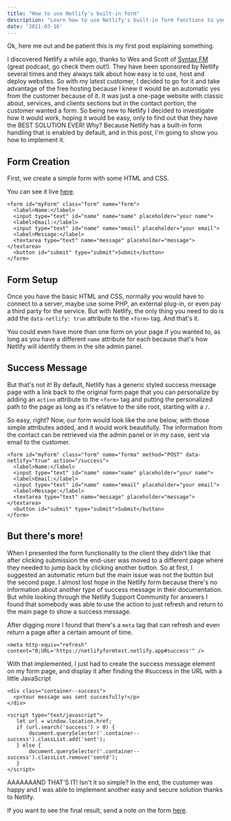 ```yaml
---
title: "How to use Netlify's built-in form"
description: "Learn how to use Netlify's built-in form functions to your advantage"
date: '2021-03-16'
---
```


Ok, here me out and be patient this is my first post explaining something.

I discovered Netlify a while ago, thanks to Wes and Scott of [Syntax FM](https://syntax.fm/) (great podcast, go check them out!). They have been sponsored by Netlify several times and they always talk about how easy is to use, host and deploy websites. So with my latest customer, I decided to go for it and take advantage of the free hosting because I knew it would be an automatic yes from the customer because of it. It was just a one-page website with classic about, services, and clients sections but in the contact portion, the customer wanted a form. So being new to Netlify I decided to investigate how it would work, hoping it would be easy, only to find out that they have the BEST SOLUTION EVER! Why? Because Netlify has a built-in form handling that is enabled by default, and in this post, I'm going to show you how to implement it.

## Form Creation

First, we create a simple form with some HTML and CSS.

You can see it live [here](https://netlifyformtest.netlify.app).

```
<form id="myForm" class="form" name="form">
  <label>Name:</label>
  <input type="text" id="name" name="name" placeholder="your name">
  <label>Email:</label>
  <input type="text" id="name" name="email" placeholder="your email">
  <label>Message:</label>
  <textarea type="text" name="message" placeholder="message"></textarea>
  <button id="submit" type="submit">Submit</button>
</form>
```

## Form Setup

Once you have the basic HTML and CSS, normally you would have to connect to a server, maybe use some PHP, an external plug-in, or even pay a third party for the service. But with Netlify, the only thing you need to do is add the `data-netlify: true` attribute to the `<form>` tag. And that's it.

You could even have more than one form on your page if you wanted to, as long as you have a different `name` attribute for each because that's how Netlify will identify them in the site admin panel.

## Success Message

But that's not it! By default, Netlify has a generic styled success message page with a link back to the original form page that you can personalize by adding an `action` attribute to the `<form>` tag and putting the personalized path to the page as long as it's relative to the site root, starting with a `/`.

So easy, right? Now, our form would look like the one below, with those simple attributes added, and it would work beautifully. The information from the contact can be retrieved via the admin panel or in my case, sent via email to the customer.

```
<form id="myForm" class="form" name="forma" method="POST" data-netlify="true" action="/success">
  <label>Name:</label>
  <input type="text" id="name" name="name" placeholder="your name">
  <label>Email:</label>
  <input type="text" id="name" name="email" placeholder="your email">
  <label>Message:</label>
  <textarea type="text" name="message" placeholder="message"></textarea>
  <button id="submit" type="submit">Submit</button>
</form>
```

## But there's more!

When I presented the form functionality to the client they didn't like that after clicking submission the end-user was moved to a different page where they needed to jump back by clicking another button. So at first, I suggested an automatic return but the main issue was not the button but the second page. I almost lost hope in the Netlify form because there's no information about another type of success message in their documentation. But while looking through the Netlify Support Community for answers I found that somebody was able to use the action to just refresh and return to the main page to show a success message.

After digging more I found that there's a `meta` tag that can refresh and even return a page after a certain amount of time.

```
<meta http-equiv="refresh" content="0;URL='https://netlifyformtest.netlify.app#success'" />
```

With that implemented, I just had to create the success message element on my form page, and display it after finding the #success in the URL with a little JavaScript

```
<div class="container--success">
  <p>Your message was sent succesfully!</p>
</div>
```

```
<script type="text/javascript">
   let url = window.location.href;
   if (url.search('success') > 0) {
       document.querySelector('.container--success').classList.add('sent');
   } else {
       document.querySelector('.container--success').classList.remove('sentd');
   }
</script>
```

AAAAAAAND THAT'S IT! Isn't it so simple? In the end, the customer was happy and I was able to implement another easy and secure solution thanks to Netlify.

If you want to see the final result, send a note on the form [here](https://netlifyformtest.netlify.app).
